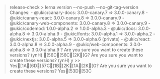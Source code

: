 > release-check > lerna version --no-push --no-git-tag-version Changes: - @ukic/canary-docs: 3.0.0-canary.7 => 3.0.0-canary.8 - @ukic/canary-react: 3.0.0-canary.8 => 3.0.0-canary.9 - @ukic/canary-web-components: 3.0.0-canary.8 => 3.0.0-canary.9 - @ukic/codemod: 1.0.0-alpha.2 => 1.0.0-alpha.3 - @ukic/docs: 3.0.0-alpha.8 => 3.0.0-alpha.9 - @ukic/fonts: 3.0.0-alpha.1 => 3.0.0-alpha.2 - @ukic/nextjs: 3.0.0-alpha.5 => 3.0.0-alpha.6 (private) - @ukic/react: 3.0.0-alpha.8 => 3.0.0-alpha.9 - @ukic/web-components: 3.0.0-alpha.8 => 3.0.0-alpha.9 ? Are you sure you want to create these versions? (ynH) [56D[56C[2K[G? Are you sure you want to create these versions? (ynH) y >> Yes[1A[6D[57C[1B[2K[1A[2K[G? Are you sure you want to create these versions? Yes[53D[53C
